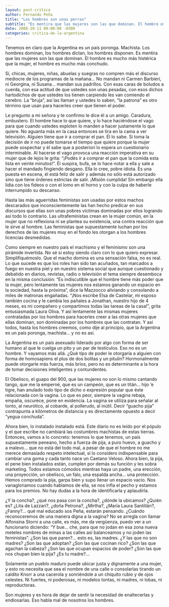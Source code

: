 ```yaml
---
layout: post-critica
author: Fernando Peña
title: "Los hombres son unas perras"
subtitle: "Es mentira que las mujeres son las que dominan. El hombre es mucho más histérica que la mujer, el hombre es mucho más conchudo"
date: 2008-10-11 00:00:00 -0300
categories: critica-de-la-argentina
---
```

Tenemos en claro que la Argentina es un país poronga. Machista. Los hombres dominan, los hombres dictan, los hombres disponen. Es mentira que las mujeres son las que dominan. El hombre es mucho más histérica que la mujer, el hombre es mucho más conchudo.

Sí, chicas, mujeres, niñas, abuelas y suegras no compren más el discurso mediocre de los programas de la mañana… No mandan ni Carmen Barbieri, ni Georgina, ni Susana… mandan sus padrillos. Con esas caras de boludos a cuerda, con esa actitud de que ustedes son unas pesadas, con esos dichos hartodichos de que ustedes los tienen carpiendo les van comiendo el cerebro. La “bruja”, así las llaman y ustedes lo saben, “la patrona” es otro término que usan para hacerles creer que tienen el poder.

Le pregunto a mi señora y te confirmo le dice él a un amigo. Caradura, embustero. El hombre hace lo que quiere, y lo hace haciéndose el vago para que cuando ustedes exploten lo manden a hacer justamente lo que quiere. No aguanta más en la casa entonces se tira en la cama a ver televisión. Alguien tiene que ir a comprar el pan. Él lo sabe. Si toma la decisión de ir no puede tomarse el tiempo que quiere porque la mujer puede sospechar y él sabe que a posteriori lo espera un cuestionario interminable. Al hacerse el vago provoca una reacción imperativa en su mujer que de lejos le grita: “¡Podés ir a comprar el pan que la comida esta lista en veinte minutos!”. Él suspira, bufa, se lo hace notar a ella y sale a hacer el mandado fingiendo desgano. Ella lo cree, pobre idiota. Es una puesta en escena, él está feliz de salir y además no sólo está autorizado sino que tiene órdenes estrictas de salir. ¡Misión cumplida! Sin embargo ella lidia con los fideos o con el lomo en el horno y con la culpa de haberle interrumpido su descanso.

Hasta las más aguerridas feministas son usadas por estos machos descarados que inconscientemente las han hecho predicar en sus discursos que ellas son unas pobres víctimas dominadas por ellos logrando así todo lo contrario. Las ultrafeministas crean en la mujer común, en la mujer que no reflexiona ni se plantea su existencia, una contra reacción que le sirve al hombre. Las feministas que supuestamente luchan por los derechos de las mujeres muy en el fondo les otorgan a los hombres licencias desmedidas.

Como siempre en nuestro país el machismo y el feminismo son una pirámide invertida. No sé si estoy siendo claro con lo que quiero expresar. Simplifiquémoslo. Que el macho domina es una sensación falsa, no es real. Lo que sucede es que los roles han sido tan acuñados, tan marcados a fuego en nuestra piel y en nuestro sistema social que aunque cuestionado y debatido en diarios, revistas, radio o televisión el tema siempre desemboca en la misma conclusión: “Es indiscutible que el hombre tiene más poder que la mujer, pero lentamente las mujeres nos estamos ganando un espacio en la sociedad, hasta la próxima”, dice la Mazzocco aliviando y consolando a miles de matronas engañadas. “¡Nos escribe Elsa de Castelar, mi esposo también cocina y le cambia los pañales a Jonathan, nuestro hijo de 4 meses, es mi compañero y compartimos todas las tareas de la casa!”, grita entusiasmada Laura Oliva. Y así lentamente las mismas mujeres contratadas por los hombres para hacerles creer a las otras mujeres que ellas dominan, son dominadas por los hombres que las contratan. Y así todos, hasta los hombres creemos, como dije al principio, que la Argentina es un país poronga, machista… y no es así.

La Argentina es un país asexuado liderado por algo con forma de ser humano al que le cuelga un pito y un par de testículos. Eso no es un hombre. Y vayamos más allá. ¿Qué tipo de poder le otorgaría a alguien con forma de homosapiens el plus de dos bolitas y un pitulín? Hormonalmente puede otorgarle más fuerza, más bríos, pero no es determinante a la hora de tomar decisiones inteligentes y contundentes.

El Obelisco, el guapo del 900, que las mujeres no son lo mismo cantando tango, que me la emperné, que es un campeón, que es un titán… hijo ’e tigre, han anulado todo tipo de dicho o expresión popular que éste relacionada con la vagina. Lo que es peor, siempre la vagina rebaja, empaña, oscurece, pone en evidencia. La vagina se utiliza para señalar al tonto, al neurótico, al cobarde, al pollerudo, al inútil. Decir “guacho pija” contrapunta a kilómetros de distancia y es directamente opuesto a decir “yegua conchuda”.

Ahora bien, lo instalado instalado está. Este diario no es leído por el pópulo y el que escribe no cambiará las costumbres machistas de estas tierras. Entonces, vamos a lo concreto: tenemos lo que tenemos, un país supuestamente peneano, hecho a fuerza de pija, a puro huevo, a guacho y a malevo… que no está del todo mal, a pesar de que el hombre no me merece demasiado respeto intelectual, sí lo considero indispensable para cambiar una goma y cada tanto nace un Caetano Veloso. Ahora bien, la pija, el pene bien instalados están, cumplen por demás su función y les sobra marketing. Todos estamos cómodos mientras haya un padre, una erección, una proyección, un obelisco, un falo, una espalda ancha… una protección. Hemos comprado la pija, garpa bien y supo llenar un espacio vacío. Nos vanagloriamos cuando hablamos de ella, se nos infla el pecho y estamos para los premios. No hay dudas a la hora de identificarla y aplaudirla.

¿Y la concha?, ¿qué nos pasa con la concha?, ¿dónde la ubicamos? ¿Quién es? ¿Lita de Lazzari?, ¿doña Petrona?, ¿Mirtha?, ¿María Laura Santillán?, ¿Fanny?... qué mal educado sos Peña, estarán pensando. ¿Cuándo reconoceremos de una manera digna a la vagina? No se arregla con llamar Alfonsina Storni a una calle, es más, me da vergüenza, puedo ver a un funcionario diciendo: “Y bue… che, para que no jodan en esa zona nueva meteles nombres de minas a las calles así balanceamos y no joden las feministas”. ¿Son las que paren?... esto es, las madres. ¿Y las que no son madres? ¿Son las que adoptan? ¿Son las que cocinan rico? ¿Son las que agachan la cabeza? ¿Son las que ocupan espacios de poder? ¿Son las que nos chupan bien la pija? ¿Es tu madre?...

Solamente un pueblo maduro puede ubicar justa y dignamente a una mujer, y esto no necesita que sea el nombre de una calle o consolarlas tirando un caldito Knorr a una cacerola y sonriéndole a un chiquito rubio y de ojos celestes. Ni fuertes, ni poderosas, ni modelos tontas, ni madres, ni lobas, ni reproductoras.

Son mujeres y es hora de dejar de sentir la necesidad de enaltecerlas y endiosarlas. Eso habla mal de nosotros los hombres.
